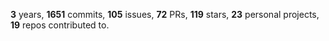 **3** years, **1651** commits, **105** issues, **72** PRs, **119** stars, **23** personal projects, **19** repos contributed to.
